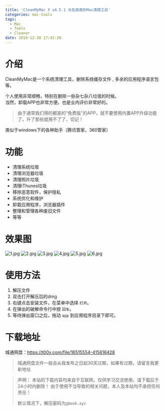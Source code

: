 ```yaml
---
title: 'CleanMyMac X v4.5.1 大名鼎鼎的Mac清理工具'
categories: mac-tools
tags:
  - Mac
  - Tools
  - Cleaner
date: 2019-12-30 17:42:20
---
```

# 介绍
CleanMyMac是一个系统清理工具，删除系统缓存文件 , 多余的应用程序语言包等。

个人使用非常顺畅，特别在删除一些杂七杂八垃圾的时候。  
当然，卸载APP也非常方便。也是业内评价非常好的。

> 由于通常我们用的都是的“免费版”的APP，就不要使用内置APP升级功能了，升了那些就用不了了，切记！

类似于windows下的各种助手（腾讯管家，360管家）

# 功能
- 清理系统垃圾
- 清理浏览器垃圾
- 清理照片垃圾
- 清理iThunes垃圾
- 移除恶意软件，保护隐私
- 系统优化和维护
- 卸载应用程序，浏览器插件
- 整理和管理各种废旧文件
- 等等

# 效果图
![1.jpg](https://i.loli.net/2019/12/30/Xt2mPRwjZKqN9Gf.jpg)
![2.jpg](https://i.loli.net/2019/12/30/fs89QkE1HujA2iW.jpg)
![3.jpg](https://i.loli.net/2019/12/30/CgRKZTq2pm6srBG.jpg)
![4.jpg](https://i.loli.net/2019/12/30/V5QkwN3E29mcorD.jpg)
![5.jpg](https://i.loli.net/2019/12/30/LTJy8ERxkis9BA5.jpg)
![6.jpg](https://i.loli.net/2019/12/30/COIrHv1TjVnARz9.jpg)


# 使用方法
1. 解压文件
2. 双击打开解压后的dmg
3. 右键点击安装文件，在菜单中选择 `打开`。
4. 在弹出的破解命令行中按 `回车`。
5. 等待弹出窗口之后，拖动 `app` 到应用程序目录下即可。

# 下载地址
城通网盘：https://t00y.com/file/16515554-415616428
> 城通网盘文件一般会从我发布之日起30天过期，如果有过期，请留言我更新地址


> 声明：
> 本站的下载内容均来自于互联网，仅供学习交流使用，请下载后于24小时内删除！
> 由于使用不当导致的相关问题，本人及本站均不承担任何责任！
>
> 默认情况下，解压密码为`gbook.xyz`